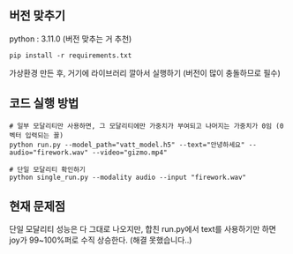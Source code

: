## 버전 맞추기
python : 3.11.0 (버전 맞추는 거 추천)

    pip install -r requirements.txt
  
가상환경 만든 후, 거기에 라이브러리 깔아서 실행하기 (버전이 많이 충돌하므로 필수)

## 코드 실행 방법

    # 일부 모달리티만 사용하면, 그 모달리티에만 가중치가 부여되고 나머지는 가중치가 0임 (0 벡터 입력되는 꼴)
    python run.py --model_path="vatt_model.h5" --text="안녕하세요" --audio="firework.wav" --video="gizmo.mp4"

    # 단일 모달리티 확인하기
    python single_run.py --modality audio --input "firework.wav"

## 현재 문제점

단일 모달리티 성능은 다 그대로 나오지만, 합친 run.py에서 text를 사용하기만 하면 joy가 99~100%퍼로 수직 상승한다. (해결 못했습니다..)
  
